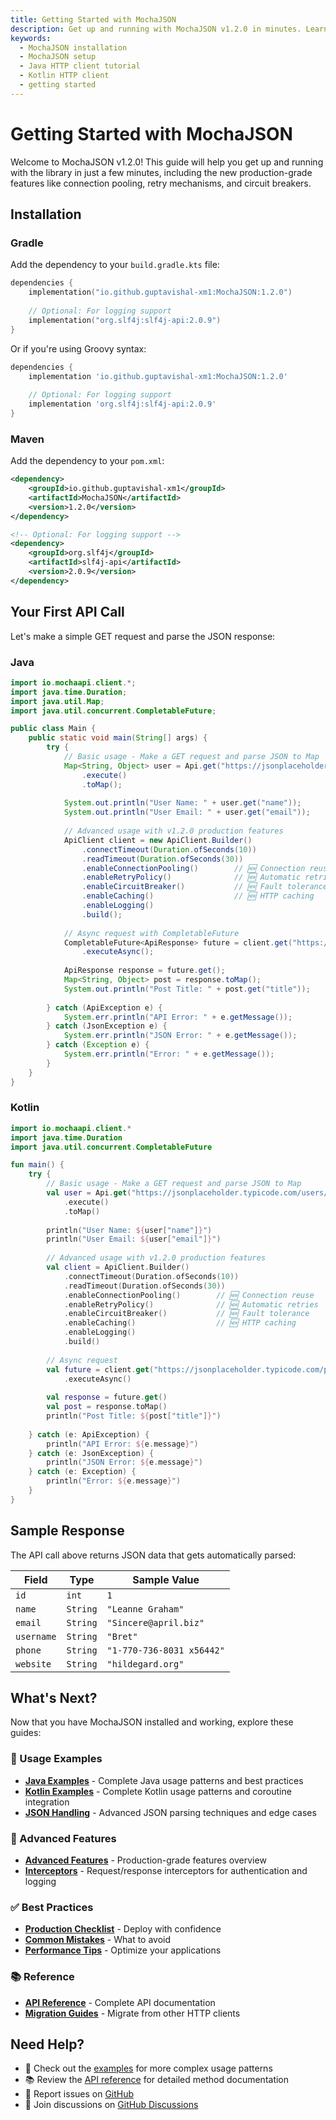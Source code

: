 ```yaml
---
title: Getting Started with MochaJSON
description: Get up and running with MochaJSON v1.2.0 in minutes. Learn installation, basic usage, and production-grade features like connection pooling, retry mechanisms, and circuit breakers.
keywords:
  - MochaJSON installation
  - MochaJSON setup
  - Java HTTP client tutorial
  - Kotlin HTTP client
  - getting started
---
```


# Getting Started with MochaJSON

Welcome to MochaJSON v1.2.0! This guide will help you get up and running with the library in just a few minutes, including the new production-grade features like connection pooling, retry mechanisms, and circuit breakers.

## Installation

### Gradle

Add the dependency to your `build.gradle.kts` file:

```kotlin
dependencies {
    implementation("io.github.guptavishal-xm1:MochaJSON:1.2.0")
    
    // Optional: For logging support
    implementation("org.slf4j:slf4j-api:2.0.9")
}
```

Or if you're using Groovy syntax:

```gradle
dependencies {
    implementation 'io.github.guptavishal-xm1:MochaJSON:1.2.0'
    
    // Optional: For logging support
    implementation 'org.slf4j:slf4j-api:2.0.9'
}
```

### Maven

Add the dependency to your `pom.xml`:

```xml
<dependency>
    <groupId>io.github.guptavishal-xm1</groupId>
    <artifactId>MochaJSON</artifactId>
    <version>1.2.0</version>
</dependency>

<!-- Optional: For logging support -->
<dependency>
    <groupId>org.slf4j</groupId>
    <artifactId>slf4j-api</artifactId>
    <version>2.0.9</version>
</dependency>
```

## Your First API Call

Let's make a simple GET request and parse the JSON response:

### Java

```java
import io.mochaapi.client.*;
import java.time.Duration;
import java.util.Map;
import java.util.concurrent.CompletableFuture;

public class Main {
    public static void main(String[] args) {
        try {
            // Basic usage - Make a GET request and parse JSON to Map
            Map<String, Object> user = Api.get("https://jsonplaceholder.typicode.com/users/1")
                .execute()
                .toMap();
            
            System.out.println("User Name: " + user.get("name"));
            System.out.println("User Email: " + user.get("email"));
            
            // Advanced usage with v1.2.0 production features
            ApiClient client = new ApiClient.Builder()
                .connectTimeout(Duration.ofSeconds(10))
                .readTimeout(Duration.ofSeconds(30))
                .enableConnectionPooling()        // 🆕 Connection reuse
                .enableRetryPolicy()              // 🆕 Automatic retries
                .enableCircuitBreaker()           // 🆕 Fault tolerance
                .enableCaching()                  // 🆕 HTTP caching
                .enableLogging()
                .build();
            
            // Async request with CompletableFuture
            CompletableFuture<ApiResponse> future = client.get("https://jsonplaceholder.typicode.com/posts/1")
                .executeAsync();
            
            ApiResponse response = future.get();
            Map<String, Object> post = response.toMap();
            System.out.println("Post Title: " + post.get("title"));
            
        } catch (ApiException e) {
            System.err.println("API Error: " + e.getMessage());
        } catch (JsonException e) {
            System.err.println("JSON Error: " + e.getMessage());
        } catch (Exception e) {
            System.err.println("Error: " + e.getMessage());
        }
    }
}
```

### Kotlin

```kotlin
import io.mochaapi.client.*
import java.time.Duration
import java.util.concurrent.CompletableFuture

fun main() {
    try {
        // Basic usage - Make a GET request and parse JSON to Map
        val user = Api.get("https://jsonplaceholder.typicode.com/users/1")
            .execute()
            .toMap()
        
        println("User Name: ${user["name"]}")
        println("User Email: ${user["email"]}")
        
        // Advanced usage with v1.2.0 production features
        val client = ApiClient.Builder()
            .connectTimeout(Duration.ofSeconds(10))
            .readTimeout(Duration.ofSeconds(30))
            .enableConnectionPooling()        // 🆕 Connection reuse
            .enableRetryPolicy()              // 🆕 Automatic retries
            .enableCircuitBreaker()           // 🆕 Fault tolerance
            .enableCaching()                  // 🆕 HTTP caching
            .enableLogging()
            .build()
        
        // Async request
        val future = client.get("https://jsonplaceholder.typicode.com/posts/1")
            .executeAsync()
        
        val response = future.get()
        val post = response.toMap()
        println("Post Title: ${post["title"]}")
        
    } catch (e: ApiException) {
        println("API Error: ${e.message}")
    } catch (e: JsonException) {
        println("JSON Error: ${e.message}")
    } catch (e: Exception) {
        println("Error: ${e.message}")
    }
}
```

## Sample Response

The API call above returns JSON data that gets automatically parsed:

| Field | Type | Sample Value |
|-------|------|--------------|
| `id` | `int` | `1` |
| `name` | `String` | `"Leanne Graham"` |
| `email` | `String` | `"Sincere@april.biz"` |
| `username` | `String` | `"Bret"` |
| `phone` | `String` | `"1-770-736-8031 x56442"` |
| `website` | `String` | `"hildegard.org"` |

## What's Next?

Now that you have MochaJSON installed and working, explore these guides:

### 📖 Usage Examples
- **[Java Examples](/MochaJSON/usage/java-examples)** - Complete Java usage patterns and best practices
- **[Kotlin Examples](/MochaJSON/usage/kotlin-examples)** - Complete Kotlin usage patterns and coroutine integration  
- **[JSON Handling](/MochaJSON/usage/json-handling)** - Advanced JSON parsing techniques and edge cases

### 🔧 Advanced Features
- **[Advanced Features](/MochaJSON/advanced/interceptors)** - Production-grade features overview
- **[Interceptors](/MochaJSON/advanced/interceptors)** - Request/response interceptors for authentication and logging

### ✅ Best Practices
- **[Production Checklist](/MochaJSON/best-practices/production-checklist)** - Deploy with confidence
- **[Common Mistakes](/MochaJSON/best-practices/common-mistakes)** - What to avoid
- **[Performance Tips](/MochaJSON/best-practices/performance-tips)** - Optimize your applications

### 📚 Reference
- **[API Reference](/MochaJSON/api/overview)** - Complete API documentation
- **[Migration Guides](/MochaJSON/migration/from-okhttp)** - Migrate from other HTTP clients

## Need Help?

- 📖 Check out the [examples](/MochaJSON/usage/java-examples) for more complex usage patterns
- 📚 Review the [API reference](/MochaJSON/api/overview) for detailed method documentation
- 🐛 Report issues on [GitHub](https://github.com/guptavishal-xm1/MochaJSON/issues)
- 💬 Join discussions on [GitHub Discussions](https://github.com/guptavishal-xm1/MochaJSON/discussions)
